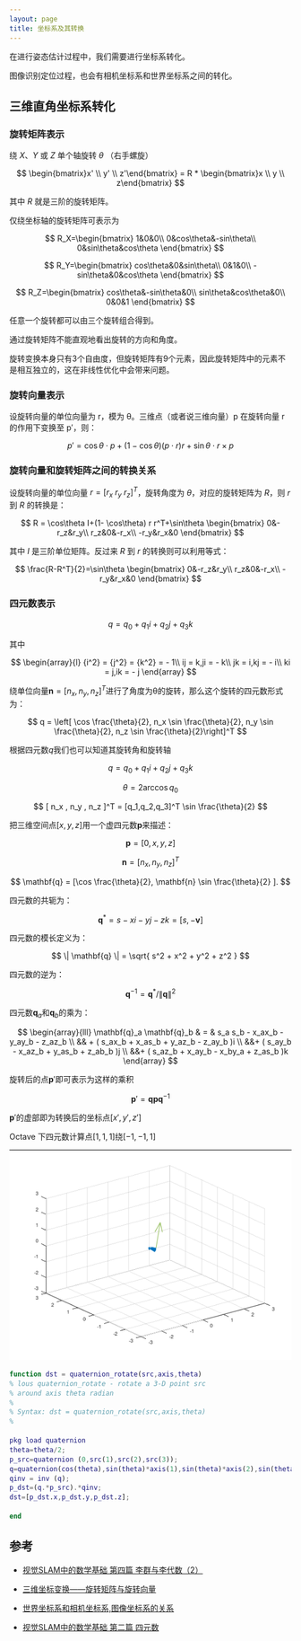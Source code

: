 ```yaml
---
layout: page
title: 坐标系及其转换
---
```


<!---
版本    日期    作者    描述
v1.0    2019.06.20  lous    文件创建

-->

在进行姿态估计过程中，我们需要进行坐标系转化。

图像识别定位过程，也会有相机坐标系和世界坐标系之间的转化。

## 三维直角坐标系转化


### 旋转矩阵表示

绕 $X$、$Y$ 或 $Z$ 单个轴旋转 $θ$ （右手螺旋）

$$
\begin{bmatrix}x' \\ y' \\ z'\end{bmatrix} = R * \begin{bmatrix}x \\ y \\ z\end{bmatrix}
$$

其中 $R$ 就是三阶的旋转矩阵。

仅绕坐标轴的旋转矩阵可表示为

$$
R_X=\begin{bmatrix} 1&0&0\\ 0&cos\theta&-sin\theta\\ 0&sin\theta&cos\theta \end{bmatrix}
$$

$$
R_Y=\begin{bmatrix} cos\theta&0&sin\theta\\ 0&1&0\\ -sin\theta&0&cos\theta \end{bmatrix}
$$

$$
R_Z=\begin{bmatrix} cos\theta&-sin\theta&0\\ sin\theta&cos\theta&0\\ 0&0&1 \end{bmatrix}
$$

任意一个旋转都可以由三个旋转组合得到。

通过旋转矩阵不能直观地看出旋转的方向和角度。

旋转变换本身只有3个自由度，但旋转矩阵有9个元素，因此旋转矩阵中的元素不是相互独立的，这在非线性优化中会带来问题。


### 旋转向量表示

设旋转向量的单位向量为 r，模为 θ。三维点（或者说三维向量）p 在旋转向量 r 的作用下变换至 p′，则：

$$
p'=\cos\theta\cdot p+(1-\cos\theta)(p\cdot r)r+\sin\theta\cdot r \times p
$$


### 旋转向量和旋转矩阵之间的转换关系

设旋转向量的单位向量 $r=[r_x\ r_y\ r_z]^T$，旋转角度为 $θ$，对应的旋转矩阵为 $R$，则 $r$ 到 $R$ 的转换是：

$$
R = \cos\theta I+(1- \cos\theta) r r^T+\sin\theta
\begin{bmatrix}
0&-r_z&r_y\\
r_z&0&-r_x\\
-r_y&r_x&0
\end{bmatrix}
$$

其中 $I$ 是三阶单位矩阵。反过来 $R$ 到 $r$ 的转换则可以利用等式：

$$
\frac{R-R^T}{2}=\sin\theta
\begin{bmatrix}
0&-r_z&r_y\\
r_z&0&-r_x\\
-r_y&r_x&0
\end{bmatrix}
$$

### 四元数表示

$$
q = q_0 + q_1 i + q_2 j + q_3 k
$$

其中

$$
 \begin{array}{l} {i^2} = {j^2} = {k^2} =  - 1\\ ij = k,ji =  - k\\ jk = i,kj =  - i\\ ki = j,ik =  - j \end{array}
$$

绕单位向量$\mathbf{n}=\left[ n_x, n_y, n_z \right]^T$进行了角度为θ的旋转，那么这个旋转的四元数形式为：

$$
q = \left[ \cos \frac{\theta}{2}, n_x \sin \frac{\theta}{2}, n_y \sin \frac{\theta}{2}, n_z \sin \frac{\theta}{2}\right]^T
$$

根据四元数$q$我们也可以知道其旋转角和旋转轴

$$
q = q_0 + q_1 i + q_2 j + q_3 k
$$

$$
\theta  = 2\arccos{ q_0 }
$$

$$
 [ n_x , n_y , n_z ]^T = [q_1,q_2,q_3]^T \sin \frac{\theta}{2} 
$$

把三维空间点$[x,y,z]$用一个虚四元数$\mathbf{p}$来描述：

$$
\mathbf{p} = [0, x, y, z]
$$

$$
\mathbf{n}=[ n_x, n_y, n_z ]^T
$$

$$
\mathbf{q} = [\cos \frac{\theta}{2}, \mathbf{n} \sin \frac{\theta}{2} ].
$$

四元数的共轭为：

$$
\mathbf{q}^* = s - xi - yj - zk = [s, -\mathbf{v}]
$$

四元数的模长定义为：

$$
\| \mathbf{q} \| = \sqrt{ s^2 + x^2 + y^2 + z^2 }
$$

四元数的逆为：

$$
\mathbf{q}^{-1} = \mathbf{q}^* / \| \mathbf{q} \| ^2
$$

四元数$\mathbf{q}_a$和$\mathbf{q}_b$的乘为：

$$
\begin{array}{lll} \mathbf{q}_a \mathbf{q}_b & = &  s_a s_b - x_ax_b - y_ay_b - z_az_b \\ && + ( s_ax_b + x_as_b + y_az_b - z_ay_b )i \\ &&+ ( s_ay_b - x_az_b + y_as_b + z_ab_b )j \\ &&+ ( s_az_b + x_ay_b - x_by_a + z_as_b )k  \end{array}
$$

旋转后的点$\mathbf{p}'$即可表示为这样的乘积

$$
\mathbf{p}' = \mathbf{q} \mathbf{p} \mathbf{q}^{-1}
$$

$\mathbf{p}'$的虚部即为转换后的坐标点$[x',y',z']$

Octave 下四元数计算点$[1, 1, 1]$绕$[-1, -1, 1]$

![](../pic/octave_quaternion_rotate.gif)

```matlab
function dst = quaternion_rotate(src,axis,theta)
% lous quaternion_rotate - rotate a 3-D point src
% around axis theta radian
%
% Syntax: dst = quaternion_rotate(src,axis,theta)
%

pkg load quaternion
theta=theta/2;
p_src=quaternion (0,src(1),src(2),src(3));
q=quaternion(cos(theta),sin(theta)*axis(1),sin(theta)*axis(2),sin(theta)*axis(3));
qinv = inv (q);
p_dst=(q.*p_src).*qinv;
dst=[p_dst.x,p_dst.y,p_dst.z];
    
end
```

## 参考

- [视觉SLAM中的数学基础 第四篇 李群与李代数（2）](https://www.cnblogs.com/gaoxiang12/p/5577912.html)

- [三维坐标变换——旋转矩阵与旋转向量](https://blog.csdn.net/mightbxg/article/details/79363699)

- [世界坐标系和相机坐标系,图像坐标系的关系](https://blog.csdn.net/waeceo/article/details/50580607)

- [视觉SLAM中的数学基础 第二篇 四元数](https://www.cnblogs.com/gaoxiang12/p/5120175.html)